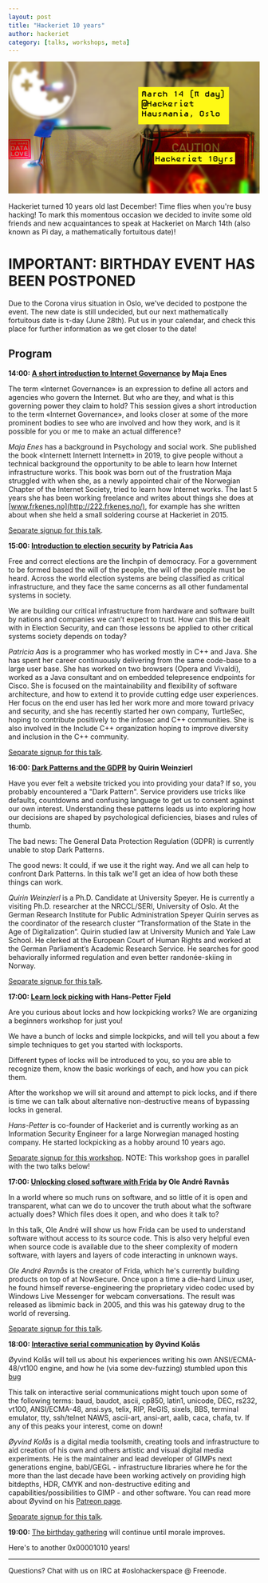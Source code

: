 ```yaml
---
layout: post
title: "Hackeriet 10 years"
author: hackeriet
category: [talks, workshops, meta]
---
```

![hackeriet 10 years](/images/hackeriet-10yrs-blog-banner-02.png)

Hackeriet turned 10 years old last December! Time flies when you're busy hacking! To mark this momentous occasion we decided to invite some old friends and new acquaintances to speak at Hackeriet on March 14th (also known as Pi day, a mathematically fortuitous date)!

# IMPORTANT: BIRTHDAY EVENT HAS BEEN POSTPONED

Due to the Corona virus situation in Oslo, we've decided to postpone the event. The new date is still undecided, but our next mathematically fortuitous date is τ-day (June 28th). Put us in your calendar, and check this place for further information as we get closer to the date!

## Program

**14:00: [A short introduction to Internet Governance](https://www.meetup.com/hackeriet/events/268683282/) by Maja Enes**

The term «Internet Governance» is an expression to define all actors and agencies who govern the Internet. But who are they, and what is this governing power they claim to hold? This session gives a short introduction to the term «Internet Governance», and looks closer at some of the more prominent bodies to see who are involved and how they work, and is it possible for you or me to make an actual difference?

*Maja Enes* has a background in Psychology and social work. She published the book «Internett Internett Internett» in 2019, to give people without a technical background the opportunity to be able to learn how Internet infrastructure works. This book was born out of the frustration Maja struggled with when she, as a newly appointed chair of the Norwegian Chapter of the Internet Society, tried to learn how Internet works. The last 5 years she has been working freelance and writes about things she does at [www.frkenes.no](http://222.frkenes.no/), for example has she written about when she held a small soldering course at Hackeriet in 2015.

[Separate signup for this talk](https://www.meetup.com/hackeriet/events/268683282/).


**15:00: [Introduction to election security](https://www.meetup.com/hackeriet/events/268853140/) by Patricia Aas**

Free and correct elections are the linchpin of democracy. For a government to be formed based the will of the people, the will of the people must be heard. Across the world election systems are being classified as critical infrastructure, and they face the same concerns as all other fundamental systems in society.

We are building our critical infrastructure from hardware and software built by nations and companies we can’t expect to trust. How can this be dealt with in Election Security, and can those lessons be applied to other critical systems society depends on today?

*Patricia Aas* is a programmer who has worked mostly in C++ and Java. She has spent her career continuously delivering from the same code-base to a large user base. She has worked on two browsers (Opera and Vivaldi), worked as a Java consultant and on embedded telepresence endpoints for Cisco. She is focused on the maintainability and flexibility of software architecture, and how to extend it to provide cutting edge user experiences. Her focus on the end user has led her work more and more toward privacy and security, and she has recently started her own company, TurtleSec, hoping to contribute positively to the infosec and C++ communities. She is also involved in the Include C++ organization hoping to improve diversity and inclusion in the C++ community.

[Separate signup for this talk](https://www.meetup.com/hackeriet/events/268853140/).


**16:00: [Dark Patterns and the GDPR](https://www.meetup.com/hackeriet/events/268730284/) by Quirin Weinzierl**

Have you ever felt a website tricked you into providing your data? If so, you probably encountered a "Dark Pattern". Service providers use tricks like defaults, countdowns and confusing language to get us to consent against our own interest. Understanding these patterns leads us into exploring how our decisions are shaped by psychological deficiencies, biases and rules of thumb.

The bad news: The General Data Protection Regulation (GDPR) is currently unable to stop Dark Patterns.

The good news: It could, if we use it the right way. And we all can help to confront Dark Patterns. In this talk we'll get an idea of how both these things can work.

*Quirin Weinzierl* is a Ph.D. Candidate at University Speyer. He is currently a visiting Ph.D. researcher at the NRCCL/SERI, University of Oslo. At the German Research Institute for Public Administration Speyer Quirin serves as the coordinator of the research cluster “Transformation of the State in the Age of Digitalization”. Quirin studied law at University Munich and Yale Law School. He clerked at the European Court of Human Rights and worked at the German Parliament’s Academic Research Service. He searches for good behaviorally informed regulation and even better randonée-skiing in Norway.

[Separate signup for this talk](https://www.meetup.com/hackeriet/events/268730284/).

**17:00: [Learn lock picking](https://www.meetup.com/hackeriet/events/269094753/) with Hans-Petter Fjeld**

Are you curious about locks and how lockpicking works? We are organizing a beginners workshop for just you!

We have a bunch of locks and simple lockpicks, and will tell you about a few simple techniques to get you started with locksports.

Different types of locks will be introduced to you, so you are able to recognize them, know the basic workings of each, and how you can pick them.

After the workshop we will sit around and attempt to pick locks, and if there is time we can talk about alternative non-destructive means of bypassing locks in general.

*Hans-Petter* is co-founder of Hackeriet and is currently working as an Information Security Engineer for a large Norwegian managed hosting company. He started lockpicking as a hobby around 10 years ago.

[Separate signup for this workshop](https://www.meetup.com/hackeriet/events/269094753/). NOTE: This workshop goes in parallel with the two talks below!


**17:00: [Unlocking closed software with Frida](https://www.meetup.com/hackeriet/events/269090108/) by Ole André Ravnås**

In a world where so much runs on software, and so little of it is open and transparent, what can we do to uncover the truth about what the software actually does? Which files does it open, and who does it talk to?

In this talk, Ole André will show us how Frida can be used to understand software without access to its source code. This is also very helpful even when source code is available due to the sheer complexity of modern software, with layers and layers of code interacting in unknown ways.

*Ole André Ravnås* is the creator of Frida, which he's currently building products on top of at NowSecure. Once upon a time a die-hard Linux user, he found himself reverse-engineering the proprietary video codec used by Windows Live Messenger for webcam conversations. The result was released as libmimic back in 2005, and this was his gateway drug to the world of reversing.

[Separate signup for this talk](https://www.meetup.com/hackeriet/events/269090108/).


**18:00: [Interactive serial communication](https://www.meetup.com/hackeriet/events/268831116/) by Øyvind Kolås**

Øyvind Kolås will tell us about his experiences writing his own ANSI/ECMA-48/vt100 engine, and how he (via some dev-fuzzing) stumbled upon this [bug](https://git.savannah.gnu.org/cgit/screen.git/commit/?id=eb2be1adf92d58bd8f4ca3458eb04da38bf33c2b)

This talk on interactive serial communications might touch upon some of the following terms: baud, baudot, ascii, cp850, latin1, unicode, DEC, rs232, vt100, ANSI/ECMA-48, ansi.sys, telix, RIP, ReGIS, sixels, BBS, terminal emulator, tty, ssh/telnet NAWS, ascii-art, ansi-art, aalib, caca, chafa, tv. If any of this peaks your interest, come on down!

*Øyvind Kolås* is a digital media toolsmith, creating tools and infrastructure to aid creation of his own and others artistic and visual digital media experiments. He is the maintainer and lead developer of GIMPs next generations engine, babl/GEGL - infrastructure libraries where he for the more than the last decade have been working actively on providing high bitdepths, HDR, CMYK and non-destructive editing and capabilities/possibilities to GIMP - and other software. You can read more about Øyvind on his [Patreon page](https://www.patreon.com/pippin).

[Separate signup for this talk](https://www.meetup.com/hackeriet/events/268831116/).

**19:00:** [The birthday gathering](https://www.meetup.com/hackeriet/events/qfbdgqybcfbsb/) will continue until morale improves.

Here's to another 0x00001010 years!

----
Questions? Chat with us on IRC at #oslohackerspace @ Freenode.
